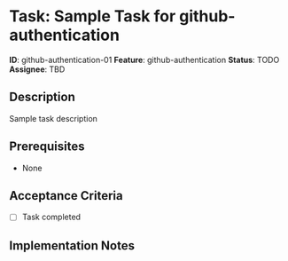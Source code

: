 # Task: Sample Task for github-authentication

**ID**: github-authentication-01
**Feature**: github-authentication
**Status**: TODO
**Assignee**: TBD

## Description
Sample task description

## Prerequisites
- None

## Acceptance Criteria
- [ ] Task completed

## Implementation Notes
<!-- Add implementation notes -->
